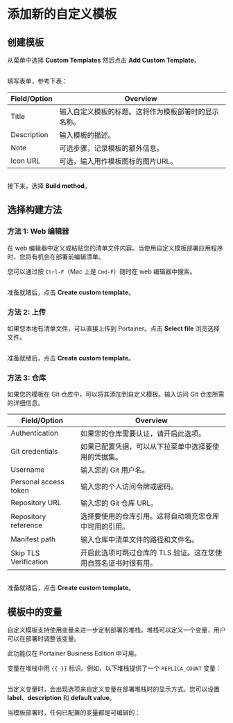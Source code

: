 # 添加新的自定义模板

## 创建模板

从菜单中选择 **Custom Templates** 然后点击 **Add Custom Template**。

<figure><img src="../..//assets/2.19-kubernetes-templates-add.gif" alt=""><figcaption></figcaption></figure>

填写表单，参考下表：

| Field/Option | Overview                                                                                         |
| ------------ | ------------------------------------------------------------------------------------------------ |
| Title        | 输入自定义模板的标题。这将作为模板部署时的显示名称。 |
| Description  | 输入模板的描述。                                                             |
| Note         | 可选步骤，记录模板的额外信息。                           |
| Icon URL     | 可选，输入用作模板图标的图片URL。                        |

<figure><img src="../..//assets/2.15-kubernetes_create_custom_template.png" alt=""><figcaption></figcaption></figure>

接下来，选择 **Build method**。

## 选择构建方法

### 方法 1: Web 编辑器

在 web 编辑器中定义或粘贴您的清单文件内容。当使用自定义模板部署应用程序时，您将有机会在部署前编辑清单。

您可以通过按 `Ctrl-F`（Mac 上是 `Cmd-F`）随时在 web 编辑器中搜索。




<figure><img src="../..//assets/2.19-kubernetes-templates-add-web.png" alt=""><figcaption></figcaption></figure>

准备就绪后，点击 **Create custom template**。

### 方法 2: 上传

如果您本地有清单文件，可以直接上传到 Portainer。点击 **Select file** 浏览选择文件。



<figure><img src="../..//assets/2.19-kubernetes-templates-add-upload.png" alt=""><figcaption></figcaption></figure>

准备就绪后，点击 **Create custom template**。

### 方法 3: 仓库

如果您的模板在 Git 仓库中，可以将其添加到自定义模板。输入访问 Git 仓库所需的详细信息。

| Field/Option          | Overview                                                                                                                                  |
| --------------------- | ----------------------------------------------------------------------------------------------------------------------------------------- |
| Authentication        | 如果您的仓库需要认证，请开启此选项。                                                                         |
| Git credentials       | 如果已配置凭据，可以从下拉菜单中选择要使用的凭据集。                                                      |
| Username              | 输入您的 Git 用户名。                                                                                                                  |
| Personal access token | 输入您的个人访问令牌或密码。                                                                                             |
| Repository URL        | 输入您的 Git 仓库 URL。                                                                                                     |
| Repository reference  | 选择要使用的仓库引用。这将自动填充您仓库中可用的引用。             |
| Manifest path         | 输入仓库中清单文件的路径和文件名。                                                                       |
| Skip TLS Verification | 开启此选项可跳过仓库的 TLS 验证。这在您使用自签名证书时很有用。 |

<figure><img src="../..//assets/2.19-kubernetes-templates-add-git.png" alt=""><figcaption></figcaption></figure>

准备就绪后，点击 **Create custom template**。

## 模板中的变量

自定义模板支持使用变量来进一步定制部署的堆栈。堆栈可以定义一个变量，用户可以在部署时调整该变量。

此功能仅在 Portainer Business Edition 中可用。

变量在堆栈中用 `{{ }}` 标识。例如，以下堆栈提供了一个 `REPLICA_COUNT` 变量：

<figure><img src="../..//assets/2.19-kubernetes-templates-add-variables.png" alt=""><figcaption></figcaption></figure>

当定义变量时，会出现选项来自定义变量在部署堆栈时的显示方式。您可以设置 **label**、**description** 和 **default value**。

当模板部署时，任何已配置的变量都是可编辑的：

<figure><img src="../..//assets/2.19-kubernetes-templates-add-variables-deploy.png" alt=""><figcaption></figcaption></figure>
